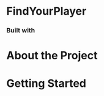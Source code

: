 # FindYourPlayer
### Built with
# About the Project
# Getting Started

<!-- MARKDOWN LINKS & IMAGES -->
